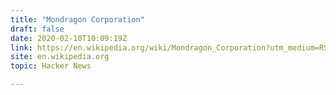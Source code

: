 ```yaml
---
title: "Mondragon Corporation"
draft: false
date: 2020-02-10T10:09:19Z
link: https://en.wikipedia.org/wiki/Mondragon_Corporation?utm_medium=RSS&utm_source=hune
site: en.wikipedia.org
topic: Hacker News  

---
```

